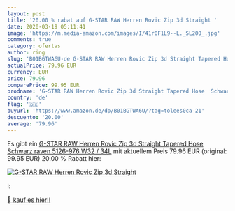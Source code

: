 ```yaml
---
layout: post
title: '20.00 % rabat auf G-STAR RAW Herren Rovic Zip 3d Straight '
date: 2020-03-19 05:11:41
image: 'https://m.media-amazon.com/images/I/41r0F1L9--L._SL200_.jpg'
comments: true
category: ofertas
author: ring
slug: 'B01BGTWA6U-de G-STAR RAW Herren Rovic Zip 3d Straight Tapered Hose  Schwarz  raven 5126-976   W32 / 34L'
actualPrice: 79.96 EUR
currency: EUR
price: 79.96
comparePrice: 99.95 EUR
prodname: 'G-STAR RAW Herren Rovic Zip 3d Straight Tapered Hose  Schwarz  raven 5126-976   W32 / 34L'
country: 'de'
flag: '🇩🇪'
buyurl: 'https://www.amazon.de/dp/B01BGTWA6U/?tag=tolees0ca-21'
descuento: '20.00'
average: '79.96'
---
```


Es gibt ein [G-STAR RAW Herren Rovic Zip 3d Straight Tapered Hose  Schwarz  raven 5126-976   W32 / 34L](https://www.amazon.de/dp/B01BGTWA6U/?tag=tolees0ca-21) mit aktuellem Preis 79.96 EUR (original: 99.95 EUR) 20.00 % Rabatt hier:

[![G-STAR RAW Herren Rovic Zip 3d Straight ](https://m.media-amazon.com/images/I/41r0F1L9--L._SL200_.jpg)](https://www.amazon.de/dp/B01BGTWA6U/?tag=tolees0ca-21)

ℹ️:


[🛒 kauf es hier!!](https://www.amazon.de/dp/B01BGTWA6U/?tag=tolees0ca-21)
